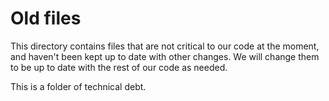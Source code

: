 # Old files

This directory contains files that are not critical to our code at the moment,
and haven't been kept up to date with other changes. We will change them to be up to date with the rest of our code as needed.

This is a folder of technical debt.